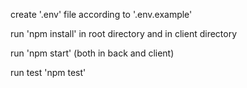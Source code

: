 create '.env' file according to '.env.example'

run 'npm install' in root directory and in client directory

run 'npm start' (both in back and client)

 run test 'npm test'
